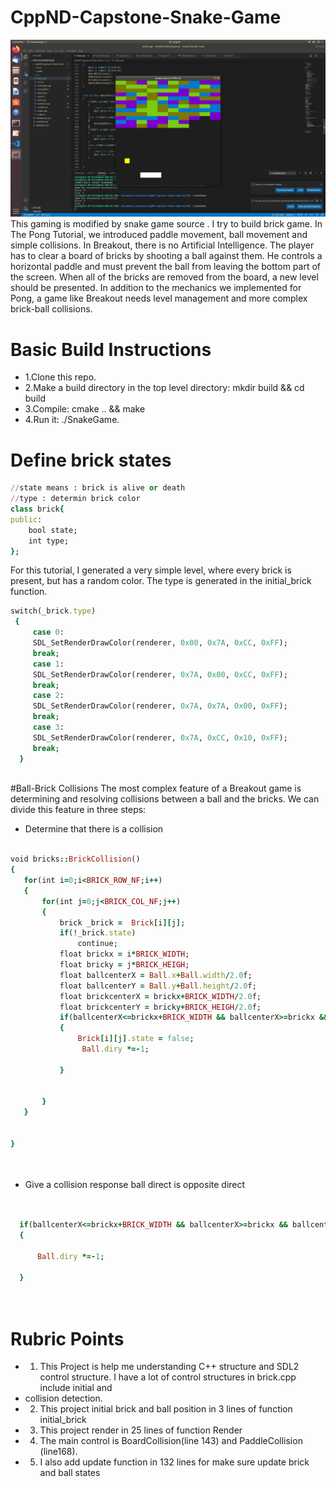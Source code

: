 # CppND-Capstone-Snake-Game
![image](https://github.com/ruyi-tsai/CppND-Capstone-Snake-Game/blob/main/brickGame.png)
This gaming is modified by snake game source . I try to build brick game. In The Pong Tutorial, we introduced paddle movement, ball movement and simple collisions. In Breakout, there is no Artificial Intelligence. The player has to clear a board of bricks by shooting a ball against them. He controls a horizontal paddle and must prevent the ball from leaving the bottom part of the screen. When all of the bricks are removed from the board, a new level should be presented. In addition to the mechanics we implemented for Pong, a game like Breakout needs level management and more complex brick-ball collisions.
# Basic Build Instructions
- 1.Clone this repo.
- 2.Make a build directory in the top level directory: mkdir build && cd build
- 3.Compile: cmake .. && make
- 4.Run it: ./SnakeGame.
# Define brick states

```ruby
//state means : brick is alive or death
//type : determin brick color
class brick{
public:
    bool state;
    int type;
};
```
For this tutorial, I generated a very simple level, where every brick is present, but has a random color. The type is generated in the initial_brick function.
```ruby
switch(_brick.type)
 {
     case 0: 
     SDL_SetRenderDrawColor(renderer, 0x00, 0x7A, 0xCC, 0xFF);
     break;
     case 1:
     SDL_SetRenderDrawColor(renderer, 0x7A, 0x00, 0xCC, 0xFF);
     break;
     case 2:
     SDL_SetRenderDrawColor(renderer, 0x7A, 0x7A, 0x00, 0xFF);
     break;
     case 3:
     SDL_SetRenderDrawColor(renderer, 0x7A, 0xCC, 0x10, 0xFF);
     break;
  }
           
```
 #Ball-Brick Collisions
 The most complex feature of a Breakout game is determining and resolving collisions between a ball and the bricks. 
 We can divide this feature in three steps:
 - Determine that there is a collision
 ```ruby

void bricks::BrickCollision()
{
    for(int i=0;i<BRICK_ROW_NF;i++)
    {
        for(int j=0;j<BRICK_COL_NF;j++)
        {
            brick _brick =  Brick[i][j];
            if(!_brick.state)
                continue;
            float brickx = i*BRICK_WIDTH;
            float bricky = j*BRICK_HEIGH;
            float ballcenterX = Ball.x+Ball.width/2.0f;
            float ballcenterY = Ball.y+Ball.height/2.0f;
            float brickcenterX = brickx+BRICK_WIDTH/2.0f;
            float brickcenterY = bricky+BRICK_HEIGH/2.0f;
            if(ballcenterX<=brickx+BRICK_WIDTH && ballcenterX>=brickx && ballcenterY<=bricky+BRICK_HEIGH && ballcenterY>=bricky)
            {
                Brick[i][j].state = false;
                 Ball.diry *=-1;
                
            }
            
            
        }
    }


}

           
```
 - Give a collision response ball direct is opposite direct
  ```ruby


    if(ballcenterX<=brickx+BRICK_WIDTH && ballcenterX>=brickx && ballcenterY<=bricky+BRICK_HEIGH && ballcenterY>=bricky)
    {
       
        Ball.diry *=-1;
                
    }
 
           
```
# Rubric Points
 - 1. This Project is help me understanding C++ structure and SDL2 control structure. I have a lot of control structures in brick.cpp include initial and 
 -    collision detection. 
 - 2. This project initial brick and ball position in  3 lines of function initial_brick
 - 3. This project render in 25 lines of function Render 
 - 4. The main control is BoardCollision(line 143) and PaddleCollision (line168).
 - 5. I also add update function in 132 lines for make sure update brick and ball states
 
 
